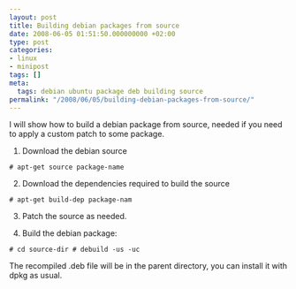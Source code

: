```yaml
---
layout: post
title: Building debian packages from source
date: 2008-06-05 01:51:50.000000000 +02:00
type: post
categories:
- linux
- minipost
tags: []
meta:
  tags: debian ubuntu package deb building source
permalink: "/2008/06/05/building-debian-packages-from-source/"
---
```

I will show how to build a debian package from source, needed if you need to apply a custom patch to some package.

1. Download the debian source

```
# apt-get source package-name
```

2. Download the dependencies required to build the source

```
# apt-get build-dep package-nam
```

3. Patch the source as needed.

4. Build the debian package:

```
# cd source-dir # debuild -us -uc
```

The recompiled .deb file will be in the parent directory, you can install it with dpkg as usual.

